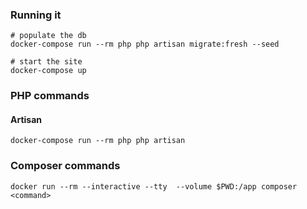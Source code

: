 ### Running it

```
# populate the db
docker-compose run --rm php php artisan migrate:fresh --seed

# start the site
docker-compose up
```

### PHP commands

#### Artisan

```
docker-compose run --rm php php artisan
```



### Composer commands

```
docker run --rm --interactive --tty  --volume $PWD:/app composer <command>
```
